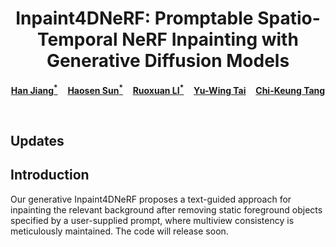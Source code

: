 <p align="center">
  <h1 align="center">Inpaint4DNeRF: Promptable Spatio-Temporal NeRF Inpainting with Generative Diffusion Models</h1>
  <p align="center">
    <a href="https://openreview.net/profile?id=~Han_Jiang4"><strong>Han Jiang<sup>*</sup></strong></a>
    &nbsp;&nbsp;
    <a href="https://openreview.net/profile?id=~Haosen_Sun3"><strong>Haosen Sun<sup>*</sup></strong></a>
    &nbsp;&nbsp;
    <a href="https://openreview.net/profile?id=~Ruoxuan_LI1"><strong>Ruoxuan LI<sup>*</sup></strong></a>
    &nbsp;&nbsp;
    <a href="https://yuwingtai.github.io/"><strong>Yu-Wing Tai</strong></a>
    &nbsp;&nbsp;
    <a href="http://www.cs.ust.hk/~cktang/"><strong>Chi-Keung Tang</strong></a>
  </p>
  <br>
</p>

## Updates

## Introduction
Our generative Inpaint4DNeRF proposes a text-guided approach for inpainting the relevant background after removing static foreground objects specified by a user-supplied prompt, where multiview consistency is meticulously maintained. The code will release soon.


